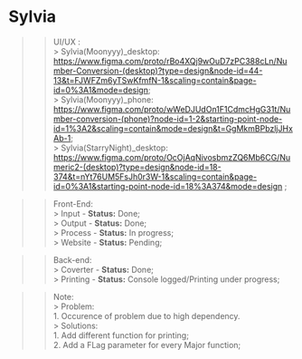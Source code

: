 # Sylvia

>> UI/UX : <br> 
          > Sylvia(Moonyyy)_desktop: https://www.figma.com/proto/rBo4XQj9wOuD7zPC388cLn/Number-Conversion-(desktop)?type=design&node-id=44-13&t=FJWFZm6yTSwKfmfN-1&scaling=contain&page-id=0%3A1&mode=design; <br>
          > Sylvia(Moonyyy)_phone: https://www.figma.com/proto/wWeDJUdOn1F1CdmcHgG31t/Number-conversion-(phone)?node-id=1-2&starting-point-node-id=1%3A2&scaling=contain&mode=design&t=GgMkmBPbzljJHxAb-1; <br>
          > Sylvia(StarryNight)_desktop: https://www.figma.com/proto/OcOjAqNivosbmzZQ6Mb6CG/Numeric2-(desktop)?type=design&node-id=18-374&t=nYt76UM5FsJh0r3W-1&scaling=contain&page-id=0%3A1&starting-point-node-id=18%3A374&mode=design ; <br>

>> Front-End:<br>
          > Input - **Status:** Done; <br>
          > Output - **Status:** Done;<br>
          > Process - **Status:** In progress;<br>
          > Website - **Status:** Pending;<br>

>> Back-end:<br>
          > Coverter - **Status:** Done;<br>
          > Printing - **Status:** Console logged/Printing under progress;<br>

>> Note:<br>
          > Problem:<br>
          1. Occurence of problem due to high dependency.<br>
          > Solutions:<br>
          1. Add different function for printing;<br>
          2. Add a FLag parameter for every Major function; <br>
